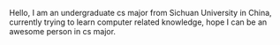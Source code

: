 Hello, 
I am an undergraduate cs major from Sichuan University in China, 
currently trying to learn computer related knowledge, 
hope I can be an awesome person in cs major.
